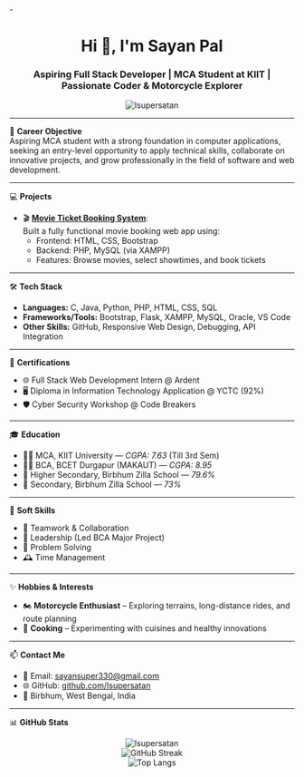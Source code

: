 -<h1 align="center">Hi 👋, I'm Sayan Pal</h1>
<h3 align="center">Aspiring Full Stack Developer | MCA Student at KIIT | Passionate Coder & Motorcycle Explorer</h3>

<p align="center">
  <img src="https://komarev.com/ghpvc/?username=Isupersatan&label=Profile%20views&color=0e75b6&style=flat" alt="Isupersatan" />
</p>

---

🎯 **Career Objective**  
Aspiring MCA student with a strong foundation in computer applications, seeking an entry-level opportunity to apply technical skills, collaborate on innovative projects, and grow professionally in the field of software and web development.

---

💻 **Projects**
- 🎬 [**Movie Ticket Booking System**](#):  
  Built a fully functional movie booking web app using:
  - Frontend: HTML, CSS, Bootstrap  
  - Backend: PHP, MySQL (via XAMPP)  
  - Features: Browse movies, select showtimes, and book tickets  

---

🛠 **Tech Stack**
- **Languages:** C, Java, Python, PHP, HTML, CSS, SQL  
- **Frameworks/Tools:** Bootstrap, Flask, XAMPP, MySQL, Oracle, VS Code  
- **Other Skills:** GitHub, Responsive Web Design, Debugging, API Integration  

---

📜 **Certifications**
- 🌐 Full Stack Web Development Intern @ Ardent  
- 🖥 Diploma in Information Technology Application @ YCTC (92%)  
- 🛡 Cyber Security Workshop @ Code Breakers  

---

🎓 **Education**
- 🧑‍💻 MCA, KIIT University — *CGPA: 7.63* (Till 3rd Sem)  
- 👨‍🎓 BCA, BCET Durgapur (MAKAUT) — *CGPA: 8.95*  
- 📘 Higher Secondary, Birbhum Zilla School — *79.6%*  
- 📗 Secondary, Birbhum Zilla School — *73%*  

---

🧠 **Soft Skills**
- 👥 Teamwork & Collaboration  
- 💼 Leadership (Led BCA Major Project)  
- 🧩 Problem Solving  
- 🕰 Time Management  

---

✨ **Hobbies & Interests**
- 🏍️ **Motorcycle Enthusiast** – Exploring terrains, long-distance rides, and route planning  
- 🍳 **Cooking** – Experimenting with cuisines and healthy innovations  

---

📫 **Contact Me**
- 📧 Email: [sayansuper330@gmail.com](mailto:sayansuper330@gmail.com)  
- 🌐 GitHub: [github.com/Isupersatan](https://github.com/Isupersatan)  
- 📍 Birbhum, West Bengal, India

---

📊 **GitHub Stats**

<p align="center">
  <img src="https://github-readme-stats.vercel.app/api?username=Isupersatan&show_icons=true&theme=radical" alt="Isupersatan" />
  <br>
  <img src="https://github-readme-streak-stats.herokuapp.com/?user=Isupersatan&theme=radical" alt="GitHub Streak" />
  <br>
  <img src="https://github-readme-stats.vercel.app/api/top-langs/?username=Isupersatan&layout=compact&theme=radical" alt="Top Langs" />
</p>


<!---
Isupersatan/Isupersatan is a ✨ special ✨ repository because its `README.md` (this file) appears on your GitHub profile.
You can click the Preview link to take a look at your changes.
--->
